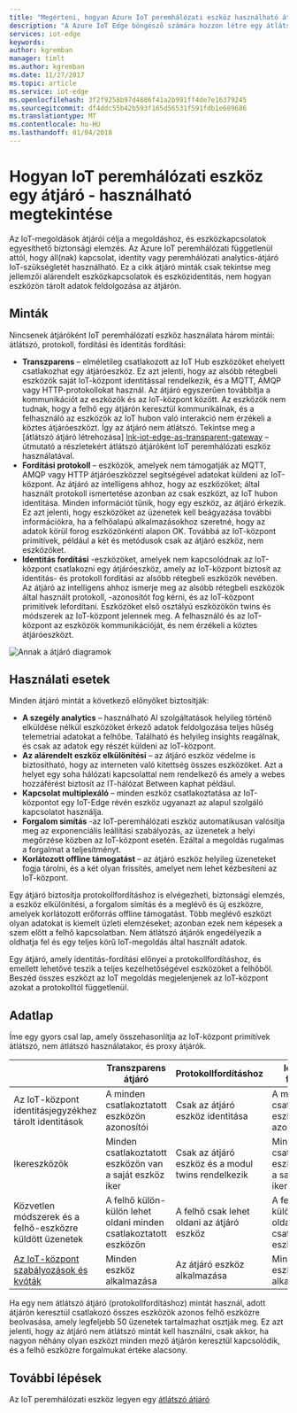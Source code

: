```yaml
---
title: "Megérteni, hogyan Azure IoT peremhálózati eszköz használható átjáróként más eszközökhöz |} Microsoft Docs"
description: "A Azure IoT Edge böngésző számára hozzon létre egy átlátszó nem átlátszó vagy a proxy átjáróeszköz, amely adatokat küld a több alárendelt eszközről a felhőbe, vagy helyileg feldolgozza azt."
services: iot-edge
keywords: 
author: kgremban
manager: timlt
ms.author: kgremban
ms.date: 11/27/2017
ms.topic: article
ms.service: iot-edge
ms.openlocfilehash: 3f2f9258b97d4886f41a2b991ff4de7e16379245
ms.sourcegitcommit: df4ddc55b42b593f165d56531f591fdb1e689686
ms.translationtype: MT
ms.contentlocale: hu-HU
ms.lasthandoff: 01/04/2018
---
```

# <a name="how-an-iot-edge-device-can-be-used-as-a-gateway---preview"></a>Hogyan IoT peremhálózati eszköz egy átjáró - használható megtekintése

Az IoT-megoldások átjárói célja a megoldáshoz, és eszközkapcsolatok egyesíthető biztonsági elemzés. Az Azure IoT peremhálózati függetlenül attól, hogy áll(nak) kapcsolat, identity vagy peremhálózati analytics-átjáró IoT-szükségletét használható. Ez a cikk átjáró minták csak tekintse meg jellemzői alárendelt eszközkapcsolatok és eszközidentitás, nem hogyan eszközön tárolt adatok feldolgozása az átjárón.

## <a name="patterns"></a>Minták
Nincsenek átjáróként IoT peremhálózati eszköz használata három mintái: átlátszó, protokoll, fordítási és identitás fordítási:
* **Transzparens** – elméletileg csatlakozott az IoT Hub eszközöket ehelyett csatlakozhat egy átjáróeszköz. Ez azt jelenti, hogy az alsóbb rétegbeli eszközök saját IoT-központ identitással rendelkezik, és a MQTT, AMQP vagy HTTP-protokollokat használ. Az átjáró egyszerűen továbbítja a kommunikációt az eszközök és az IoT-központ között. Az eszközök nem tudnak, hogy a felhő egy átjárón keresztül kommunikálnak, és a felhasználó az eszközök az IoT hubon való interakció nem érzékeli a köztes átjáróeszközt. Így az átjáró nem átlátszó. Tekintse meg a [átlátszó átjáró létrehozása] [ lnk-iot-edge-as-transparent-gateway] – útmutató a részletekért átlátszó átjáróként IoT peremhálózati eszköz használatával.
* **Fordítási protokoll** – eszközök, amelyek nem támogatják az MQTT, AMQP vagy HTTP átjáróeszközzel segítségével adatokat küldeni az IoT-központ. Az átjáró az intelligens ahhoz, hogy az eszközöket; által használt protokoll ismertetése azonban az csak eszközt, az IoT hubon identitása. Minden információt tűnik, hogy egy eszköz, az átjáró érkezik. Ez azt jelenti, hogy eszközöket az üzenetek kell beágyazása további információkra, ha a felhőalapú alkalmazásokhoz szeretné, hogy az adatok körül forog eszközönkénti alapon OK. Továbbá az IoT-központ primitívek, például a két és metódusok csak az átjáró eszköz, nem eszközöket.
* **Identitás fordítási** -eszközöket, amelyek nem kapcsolódnak az IoT-központ csatlakozni egy átjáróeszköz, amely az IoT-központ biztosít az identitás- és protokoll fordítási az alsóbb rétegbeli eszközök nevében. Az átjáró az intelligens ahhoz ismerje meg az alsóbb rétegbeli eszközök által használt protokoll, -azonosítót fog kérni, és az IoT-központ primitívek lefordítani. Eszközöket első osztályú eszközökön twins és módszerek az IoT-központ jelennek meg. A felhasználó és az IoT-központ az eszközök kommunikációját, és nem érzékeli a köztes átjáróeszközt.

![Annak a átjáró diagramok][1]

## <a name="use-cases"></a>Használati esetek
Minden átjáró mintát a következő előnyöket biztosítják:
* **A szegély analytics** – használható AI szolgáltatások helyileg történő elküldése nélkül eszközöket érkező adatok feldolgozása teljes hűség telemetriai adatokat a felhőbe. Található és helyileg insights reagálnak, és csak az adatok egy részét küldeni az IoT-központ. 
* **Az alárendelt eszköz elkülönítési** – az átjáró eszköz védelme is biztosítható, hogy az interneten való kitettség összes eszközöket. Azt a helyet egy soha hálózati kapcsolattal nem rendelkező és amely a webes hozzáférést biztosít az IT-hálózat Between kaphat például. 
* **Kapcsolat multiplexáló** – minden eszköz csatlakoztatása az IoT-központot egy IoT-Edge révén eszköz ugyanazt az alapul szolgáló kapcsolatot használja.
* **Forgalom simítás** -az IoT-peremhálózati eszköz automatikusan valósítja meg az exponenciális leállítási szabályozás, az üzenetek a helyi megőrzése közben az IoT-központ esetén. Ezáltal a megoldás rugalmas a forgalmat a teljesítményt.
* **Korlátozott offline támogatást** – az átjáró eszköz helyileg üzeneteket fogja tárolni, és a két olyan frissítés, amelyet nem lehet kézbesíteni az IoT-központ.

Egy átjáró biztosítja protokollfordításhoz is elvégezheti, biztonsági elemzés, a eszköz elkülönítési, a forgalom simítás és a meglévő és új eszközre, amelyek korlátozott erőforrás offline támogatást. Több meglévő eszközt olyan adatokat is kiemelt üzleti elemzéseket; azonban ezek nem képesek a szem előtt a felhő kapcsolatban. Nem átlátszó átjárók engedélyezik a oldhatja fel és egy teljes körű IoT-megoldás által használt adatok.

Egy átjáró, amely identitás-fordítási előnyei a protokollfordításhoz, és emellett lehetővé teszik a teljes kezelhetőségével eszközöket a felhőből. Beszéd összes eszközt az IoT megoldás megjelenjenek az IoT-központ azokat a protokolltól függetlenül.

## <a name="cheat-sheet"></a>Adatlap
Íme egy gyors csal lap, amely összehasonlítja az IoT-központ primitívek átlátszó, nem átlátszó használatakor, és proxy átjárók.

| &nbsp; | Transzparens átjáró | Protokollfordításhoz | Identitás fordítás |
|--------|-------------|--------|--------|
| Az IoT-központ identitásjegyzékhez tárolt identitások | A minden csatlakoztatott eszközön azonosítói | Csak az átjáró eszköz identitása | A minden csatlakoztatott eszközön azonosítói |
| Ikereszközök | Minden csatlakoztatott eszközön van a saját eszköz iker | Csak az átjáró eszköz és a modul twins rendelkezik | Minden csatlakoztatott eszközön van a saját eszköz iker |
| Közvetlen módszerek és a felhő-eszközre küldött üzenetek | A felhő külön-külön lehet oldani minden csatlakoztatott eszközön | A felhő csak lehet oldani az átjáró eszköz | A felhő külön-külön lehet oldani minden csatlakoztatott eszközön |
| [Az IoT-központ szabályozások és kvóták][lnk-iothub-throttles-quotas] | Minden eszköz alkalmazása | Az átjáró eszköz alkalmazása | Minden eszköz alkalmazása |

Ha egy nem átlátszó átjáró (protokollfordításhoz) mintát használ, adott átjárón keresztül csatlakozó összes eszközök azonos felhő eszközre beolvasása, amely legfeljebb 50 üzenetek tartalmazhat osztják meg. Ez azt jelenti, hogy az átjáró nem átlátszó mintát kell használni, csak akkor, ha nagyon néhány olyan eszközt minden mező átjárón keresztül kapcsolódik, és a felhő eszközre forgalmukat értéke alacsony.

## <a name="next-steps"></a>További lépések
Az IoT peremhálózati eszköz legyen egy [átlátszó átjáró][lnk-iot-edge-as-transparent-gateway] 

[lnk-iot-edge-as-transparent-gateway]: ./how-to-create-transparent-gateway.md
[lnk-iothub-throttles-quotas]: ../iot-hub/iot-hub-devguide-quotas-throttling.md

[1]: ./media/iot-edge-as-gateway/edge-as-gateway.png
